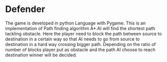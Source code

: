 # Defender
The game is developed in python Language with Pygame.
This is an implementation of Path finding algorithm A*.AI will find the shortest path tackling obstacle.
Here the player need to block the path between source to destination in a certain way so that AI needs to go from source to destination in a hard way crossing bigger path. Depending on the ratio of number of blocks player put as obstacle and the path AI choose to reach destination winner will be decided.
